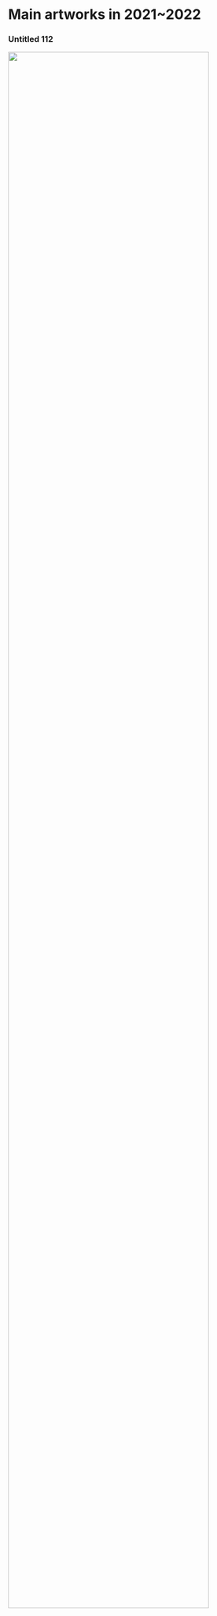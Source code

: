 # Main artworks in 2021~2022



### Untitled 112

 <img src="https://github.com/leeseomin/Abstract3/blob/main/art/Untitled112.png" width="90%"> 
 
 
 
 
